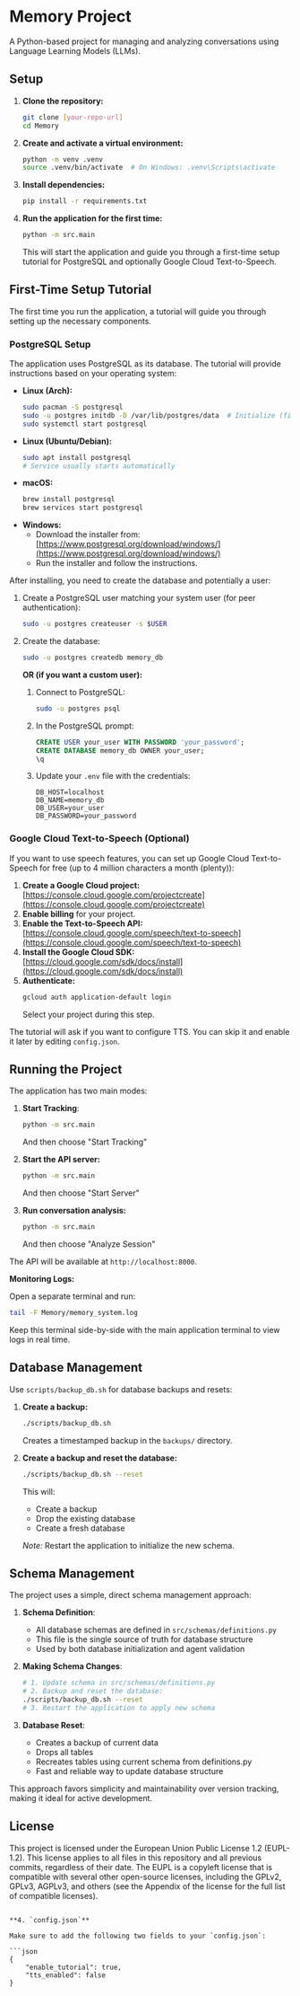 # Memory Project

A Python-based project for managing and analyzing conversations using Language Learning Models (LLMs).

## Setup

1. **Clone the repository:**

    ```bash
    git clone [your-repo-url]
    cd Memory
    ```

2. **Create and activate a virtual environment:**

    ```bash
    python -m venv .venv
    source .venv/bin/activate  # On Windows: .venv\Scripts\activate
    ```

3. **Install dependencies:**

    ```bash
    pip install -r requirements.txt
    ```

4. **Run the application for the first time:**

    ```bash
    python -m src.main
    ```

   This will start the application and guide you through a first-time setup tutorial for PostgreSQL and optionally Google Cloud Text-to-Speech.

## First-Time Setup Tutorial

The first time you run the application, a tutorial will guide you through setting up the necessary components.

### PostgreSQL Setup

The application uses PostgreSQL as its database. The tutorial will provide instructions based on your operating system:

-   **Linux (Arch):**
    ```bash
    sudo pacman -S postgresql
    sudo -u postgres initdb -D /var/lib/postgres/data  # Initialize (first time)
    sudo systemctl start postgresql
    ```
-   **Linux (Ubuntu/Debian):**
    ```bash
    sudo apt install postgresql
    # Service usually starts automatically
    ```
-   **macOS:**
    ```bash
    brew install postgresql
    brew services start postgresql
    ```
-   **Windows:**
    -   Download the installer from: [https://www.postgresql.org/download/windows/](https://www.postgresql.org/download/windows/)
    -   Run the installer and follow the instructions.

After installing, you need to create the database and potentially a user:

1. Create a PostgreSQL user matching your system user (for peer authentication):

    ```bash
    sudo -u postgres createuser -s $USER
    ```

2. Create the database:

    ```bash
    sudo -u postgres createdb memory_db
    ```

    **OR (if you want a custom user):**

    1. Connect to PostgreSQL:

        ```bash
        sudo -u postgres psql
        ```

    2. In the PostgreSQL prompt:

        ```sql
        CREATE USER your_user WITH PASSWORD 'your_password';
        CREATE DATABASE memory_db OWNER your_user;
        \q
        ```

    3. Update your `.env` file with the credentials:

        ```
        DB_HOST=localhost
        DB_NAME=memory_db
        DB_USER=your_user
        DB_PASSWORD=your_password
        ```

### Google Cloud Text-to-Speech (Optional)

If you want to use speech features, you can set up Google Cloud Text-to-Speech for free (up to 4 million characters a month (plenty)):

1. **Create a Google Cloud project:** [https://console.cloud.google.com/projectcreate](https://console.cloud.google.com/projectcreate)
2. **Enable billing** for your project.
3. **Enable the Text-to-Speech API:** [https://console.cloud.google.com/speech/text-to-speech](https://console.cloud.google.com/speech/text-to-speech)
4. **Install the Google Cloud SDK:** [https://cloud.google.com/sdk/docs/install](https://cloud.google.com/sdk/docs/install)
5. **Authenticate:**
    ```bash
    gcloud auth application-default login
    ```
    Select your project during this step.

The tutorial will ask if you want to configure TTS. You can skip it and enable it later by editing `config.json`.

## Running the Project

The application has two main modes:

1. **Start Tracking**:

    ```bash
    python -m src.main
    ```
    And then choose "Start Tracking"

2. **Start the API server:**
    ```bash
    python -m src.main
    ```
    And then choose "Start Server"

3. **Run conversation analysis:**

    ```bash
    python -m src.main
    ```

    And then choose "Analyze Session"

The API will be available at `http://localhost:8000`.

**Monitoring Logs:**

Open a separate terminal and run:

```bash
tail -F Memory/memory_system.log
```

Keep this terminal side-by-side with the main application terminal to view logs in real time.

## Database Management

Use `scripts/backup_db.sh` for database backups and resets:

1. **Create a backup:**

    ```bash
    ./scripts/backup_db.sh
    ```

    Creates a timestamped backup in the `backups/` directory.

2. **Create a backup and reset the database:**

    ```bash
    ./scripts/backup_db.sh --reset
    ```

    This will:

    -   Create a backup
    -   Drop the existing database
    -   Create a fresh database

    *Note:* Restart the application to initialize the new schema.

## Schema Management

The project uses a simple, direct schema management approach:

1. **Schema Definition**:
    -   All database schemas are defined in `src/schemas/definitions.py`
    -   This file is the single source of truth for database structure
    -   Used by both database initialization and agent validation

2. **Making Schema Changes**:

    ```bash
    # 1. Update schema in src/schemas/definitions.py
    # 2. Backup and reset the database:
    ./scripts/backup_db.sh --reset
    # 3. Restart the application to apply new schema
    ```

3. **Database Reset**:
    -   Creates a backup of current data
    -   Drops all tables
    -   Recreates tables using current schema from definitions.py
    -   Fast and reliable way to update database structure

This approach favors simplicity and maintainability over version tracking, making it ideal for active development.

## License

This project is licensed under the European Union Public License 1.2 (EUPL-1.2). This license applies to all files in this repository and all previous commits, regardless of their date. The EUPL is a copyleft license that is compatible with several other open-source licenses, including the GPLv2, GPLv3, AGPLv3, and others (see the Appendix of the license for the full list of compatible licenses).
```

**4. `config.json`**

Make sure to add the following two fields to your `config.json`:

```json
{
    "enable_tutorial": true,
    "tts_enabled": false
}
```